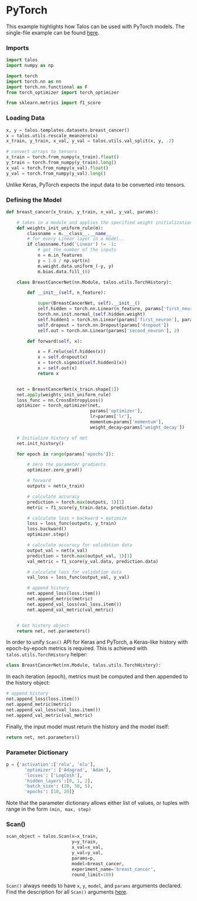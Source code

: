 # PyTorch

This example highlights how Talos can be used with PyTorch models. The single-file example can be found [here](Examples_PyTorch_Code.md).

### Imports

```python
import talos
import numpy as np

import torch
import torch.nn as nn
import torch.nn.functional as F
from torch_optimizer import torch_optimizer

from sklearn.metrics import f1_score
```

### Loading Data
```python
x, y = talos.templates.datasets.breast_cancer()
x = talos.utils.rescale_meanzero(x)
x_train, y_train, x_val, y_val = talos.utils.val_split(x, y, .2)

# convert arrays to tensors
x_train = torch.from_numpy(x_train).float()
y_train = torch.from_numpy(y_train).long()
x_val = torch.from_numpy(x_val).float()
y_val = torch.from_numpy(y_val).long()
```
Unlike Keras, PyTorch expects the input data to be converted into tensors.

### Defining the Model
```python
def breast_cancer(x_train, y_train, x_val, y_val, params):

    # takes in a module and applies the specified weight initialization
    def weights_init_uniform_rule(m):
        classname = m.__class__.__name__
        # for every Linear layer in a model..
        if classname.find('Linear') != -1:
            # get the number of the inputs
            n = m.in_features
            y = 1.0 / np.sqrt(n)
            m.weight.data.uniform_(-y, y)
            m.bias.data.fill_(0)

    class BreastCancerNet(nn.Module, talos.utils.TorchHistory):

        def __init__(self, n_feature):

            super(BreastCancerNet, self).__init__()
            self.hidden = torch.nn.Linear(n_feature, params['first_neuron'])
            torch.nn.init.normal_(self.hidden.weight)
            self.hidden1 = torch.nn.Linear(params['first_neuron'], params['second_neuron'])
            self.dropout = torch.nn.Dropout(params['dropout'])
            self.out = torch.nn.Linear(params['second_neuron'], 2)

        def forward(self, x):

            x = F.relu(self.hidden(x))
            x = self.dropout(x)
            x = torch.sigmoid(self.hidden1(x))
            x = self.out(x)
            return x


    net = BreastCancerNet(x_train.shape[1])
    net.apply(weights_init_uniform_rule)
    loss_func = nn.CrossEntropyLoss()
    optimizer = torch_optimizer(net,
                                params['optimizer'],
                                lr=params['lr'],
                                momentum=params['momentum'],
                                weight_decay=params['weight_decay'])

    # Initialize history of net
    net.init_history()

    for epoch in range(params['epochs']):

        # zero the parameter gradients
        optimizer.zero_grad()

        # forward
        outputs = net(x_train)

        # calculate accuracy
        prediction = torch.max(outputs, 1)[1]
        metric = f1_score(y_train.data, prediction.data)

        # calculate loss + backward + optimize
        loss = loss_func(outputs, y_train)
        loss.backward()
        optimizer.step()

        # calculate accuracy for validation data
        output_val = net(x_val)
        prediction = torch.max(output_val, 1)[1]
        val_metric = f1_score(y_val.data, prediction.data)

        # calculate loss for validation data
        val_loss = loss_func(output_val, y_val)

        # append history
        net.append_loss(loss.item())
        net.append_metric(metric)
        net.append_val_loss(val_loss.item())
        net.append_val_metric(val_metric)


    # Get history object
    return net, net.parameters()
```
In order to unify `Scan()` API for Keras and PyTorch, a Keras-like history with epoch-by-epoch metrics is required. This is achieved with `talos.utils.TorchHistory` helper:

```python
class BreastCancerNet(nn.Module, talos.utils.TorchHistory):
```

In each iteration (epoch), metrics must be computed and then appended to the history object:

```python
# append history
net.append_loss(loss.item())
net.append_metric(metric)
net.append_val_loss(val_loss.item())
net.append_val_metric(val_metric)
```

Finally, the input model must return the history and the model itself:

```python
return net, net.parameters()
```

### Parameter Dictionary

```python
p = {'activation':['relu', 'elu'],
       'optimizer': ['Adagrad', 'Adam'],
       'losses': ['LogCosh'],
       'hidden_layers':[0, 1, 2],
       'batch_size': (20, 50, 5),
       'epochs': [10, 20]}
```
Note that the parameter dictionary allows either list of values, or tuples with range in the form `(min, max, step)`


### Scan()

```python
scan_object = talos.Scan(x=x_train,
                         y=y_train,
                         x_val=x_val,
                         y_val=y_val,
                         params=p,
                         model=breast_cancer,
                         experiment_name='breast_cancer',
                         round_limit=100)
```

`Scan()` always needs to have `x`, `y`, `model`, and `params` arguments declared. Find the description for all `Scan()` arguments [here](Scan.md#scan-arguments).

